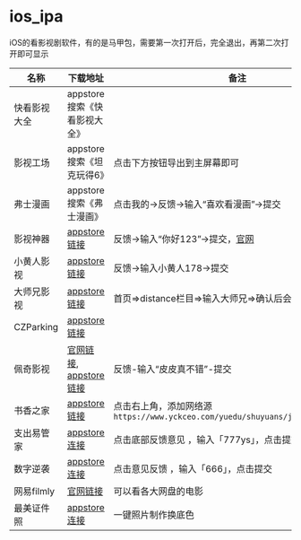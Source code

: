 # ios_ipa
iOS的看影视剧软件，有的是马甲包，需要第一次打开后，完全退出，再第二次打开即可显示



| 名称 | 下载地址 | 备注 |
| ---  | --- | --- |
| 快看影视大全 | appstore搜索《快看影视大全》  |
| 影视工场 | appstore搜索《坦克玩得6》 | 点击下方按钮导出到主屏幕即可 |
| 弗士漫画 | appstore搜索《弗士漫画》 | 点击我的->反馈->输入“喜欢看漫画”->提交 |
| 影视神器 | [appstore链接](https://apps.apple.com/us/app/czj-picture-portfolio/id6473765853) |  反馈->输入“你好123”->提交，[官网](https://ios66.me) |
| 小黄人影视 | [appstore链接](https://apps.apple.com/us/app/id6470928090) | 反馈->输入小黄人178->提交 |
| 大师兄影视 | [appstore链接](https://apps.apple.com/cn/app/quickmas/id6474117759) | 首页=>distance栏目=>输入大师兄=>确认后会自动重启 |
| CZParking | [appstore链接](https://apps.apple.com/cn/app/cz-parking-records/id6473889082) | |
| 佩奇影视 | [官网链接](http://peiqi.tv/), [appstore链接](https://apps.apple.com/cn/app/id6479675583) | 反馈-输入“皮皮真不错”-提交 |
| 书香之家 | [appstore链接](https://apps.apple.com/cn/app/id1618927630) | 点击右上角，添加网络源 `https://www.yckceo.com/yuedu/shuyuans/json/id/354.json` |
| 支出易管家 | [appstore连接](https://apps.apple.com/cn/app/id6479736181) | 点击底部反馈意见 ，输入「777ys」，点击提交 |
| 数字逆袭 | [appstore连接](https://apps.apple.com/cn/app/id6480584401) | 点击意见反馈 ，输入「666」，点击提交 |
| 网易filmly | [官网链接](https://filmly.163.com/) | 可以看各大网盘的电影 |
| 最美证件照 | [appstore连接](https://apps.apple.com/cn/app/id6476882711) | 一键照片制作换底色 |


